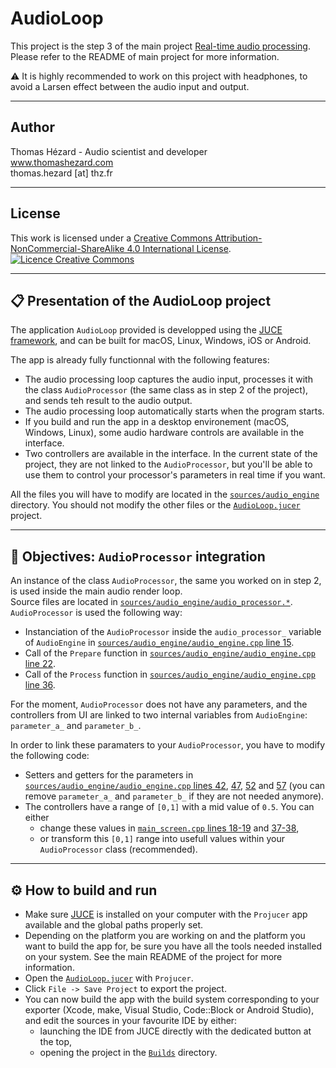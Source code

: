 # AudioLoop


This project is the step 3 of the main project [Real-time audio processing](https://github.com/ThomasHezard/RealTimeAudioProcessing). Please refer to the README of main project for more information.

⚠️ It is highly recommended to work on this project with headphones, to avoid a Larsen effect between the audio input and output.

---

## Author

Thomas Hézard - Audio scientist and developer  
www.thomashezard.com  
thomas.hezard [at] thz.fr

---

## License

This work is licensed under a [Creative Commons Attribution-NonCommercial-ShareAlike 4.0 International License](http://creativecommons.org/licenses/by-nc-sa/4.0/).  
[![Licence Creative Commons](https://i.creativecommons.org/l/by-nc-sa/4.0/88x31.png)](http://creativecommons.org/licenses/by-nc-sa/4.0/)

---

## 📋  Presentation of the AudioLoop project

The application `AudioLoop` provided is developped using the [JUCE framework](https://juce.com), and can be built for macOS, Linux, Windows, iOS or Android.  

The app is already fully functionnal with the following features:
- The audio processing loop captures the audio input, processes it with the class `AudioProcessor` (the same class as in step 2 of the project), and sends teh result to the audio output. 
- The audio processing loop automatically starts when the program starts.
- If you build and run the app in a desktop environement (macOS, Windows, Linux), some audio hardware controls are available in the interface.
- Two controllers are available in the interface. In the current state of the project, they are not linked to the `AudioProcessor`, but you'll be able to use them to control your processor's parameters in real time if you want.

All the files you will have to modify are located in the [`sources/audio_engine`](sources/audio_engine) directory. You should not modify the other files or the [`AudioLoop.jucer`](AudioLoop.jucer) project.

---

## 🎯  Objectives: `AudioProcessor` integration

An instance of the class `AudioProcessor`, the same you worked on in step 2, is used inside the main audio render loop.  
Source files are located in [`sources/audio_engine/audio_processor.*`](sources/audio_processor).  
`AudioProcessor` is used the following way:
  - Instanciation of the `AudioProcessor` inside the `audio_processor_` variable of `AudioEngine` in [`sources/audio_engine/audio_engine.cpp` line 15](sources/audio_engine/audio_engine.cpp#L15).
  - Call of the `Prepare` function in [`sources/audio_engine/audio_engine.cpp` line 22](sources/audio_engine/audio_engine.cpp#L22).
  - Call of the `Process` function in [`sources/audio_engine/audio_engine.cpp` line 36](sources/audio_engine/audio_engine.cpp#L36).

For the moment, `AudioProcessor` does not have any parameters, and the controllers from UI are linked to two internal variables from `AudioEngine`: `parameter_a_` and `parameter_b_`.   

In order to link these paramaters to your `AudioProcessor`, you have to modify the following code:
  - Setters and getters for the parameters in [`sources/audio_engine/audio_engine.cpp` lines 42](sources/audio_engine/audio_engine.cpp#L42), [47](sources/audio_engine/audio_engine.cpp#L47), [52](sources/audio_engine/audio_engine.cpp#L52) and [57](sources/audio_engine/audio_engine.cpp#L57) (you can remove `parameter_a_` and `parameter_b_` if they are not needed anymore).
  - The controllers have a range of `[0,1]` with a mid value of `0.5`. You can either
    - change these values in [`main_screen.cpp` lines 18-19](sources/main_screen.cpp#L18) and [37-38](sources/main_screen.cpp#L37),
    - or transform this `[0,1]` range into usefull values within your `AudioProcessor` class (recommended).

---

## ⚙️  How to build and run

- Make sure [JUCE](https://juce.com) is installed on your computer with the `Projucer` app available and the global paths properly set.
- Depending on the platform you are working on and the platform you want to build the app for, be sure you have all the tools needed installed on your system. See the main README of the project for more information.
- Open the [`AudioLoop.jucer`](AudioLoop.jucer) with `Projucer`.
- Click `File -> Save Project` to export the project.
- You can now build the app with the build system corresponding to your exporter (Xcode, make, Visual Studio, Code::Block or Android Studio), and edit the sources in your favourite IDE by either:
  - launching the IDE from JUCE directly with the dedicated button at the top,
  - opening the project in the [`Builds`](Builds) directory.
